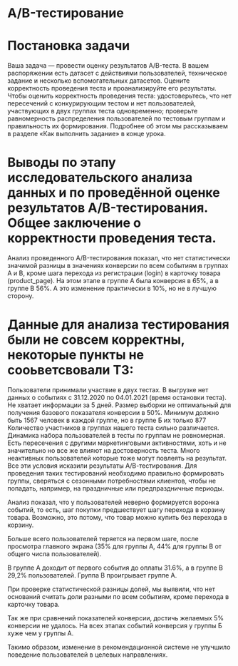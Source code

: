# А/B-тестирование
# Постановка задачи
Ваша задача — провести оценку результатов A/B-теста. В вашем распоряжении есть датасет с действиями пользователей, техническое задание и несколько вспомогательных датасетов.
Оцените корректность проведения теста и проанализируйте его результаты.
Чтобы оценить корректность проведения теста:
удостоверьтесь, что нет пересечений с конкурирующим тестом и нет пользователей, участвующих в двух группах теста одновременно;
проверьте равномерность распределения пользователей по тестовым группам и правильность их формирования.
Подробнее об этом мы рассказываем в разделе «Как выполнить задание» в конце урока.

# Выводы по этапу исследовательского анализа данных и по проведённой оценке результатов A/B-тестирования. Общее заключение о корректности проведения теста.
Анализ проведенного A/B-тестирования показал, что нет статистически значимой разницы в значениях конверсии по всем событиям в группах А и В, кроме шага перехода из регистрации (login) в карточку товара (product_page). На этом этапе в группе А была конверсия в 65%, а в группе В 56%. А это изменение практически в 10%, но не в лучшую сторону.

# Данные для анализа тестирования были не совсем корректны, некоторые пункты не сооьветсвовали ТЗ:

Пользователи принимали участвие в двух тестах.
В выгрузке нет данных о событиях с 31.12.2020 по 04.01.2021 (время остановки теста). Не хватает информации за 5 дней.
Размер выборки не оптимальный для получения базового показателя конверсии в 50%. Минимум должно быть 1567 человек в каждой группе, но в группе Б их только 877
Количество участников в группах нашего теста сильно различается.
Динамика набора пользователей в тесты по группам не ровномерная.
Есть пересечения с другими маркетинговыми активностями, хоть и не значительно но все же влияют на достоверность теста.
Много неактивных пользователей которые тоже могут повлеять на результат.
Все эти условия исказили результаты А/В-тестирования. Для проведения таких тестирований необходимо правильно формировать группы, сверяться с сезонными потребностями клиентов, чтобы не попадать, например, на праздничные или предпраздничные периоды.

Анализ показал, что у пользователей неверно формируется воронка событий, то есть, шаг покупки предшествует шагу перехода в корзину товара. Возможно, это потому, что товар можно купить без перехода в корзину.

Больше всего пользователей теряется на первом шаге, после просмотра главного экрана (35% для группы А, 44% для группы В от общего числа пользователей).

В группе А доходит от первого события до оплаты 31.6%, а в группе В 29,2% пользователей. Группа В проигрывает группе А.

При проверке статистической разницы долей, мы выявили, что нет оснований считать доли разными по всем событиям, кроме перехода в карточку товара.

Так же при сравнений показателей конверсии, достичь желаемых 5% конверсии не удалось. На всех этапах событий конверсия у группы Б хуже чем у группы А.

Такимо образом, изменение в рекомендационной системе не улучшило поведение пользователей в целевых направлениях.
